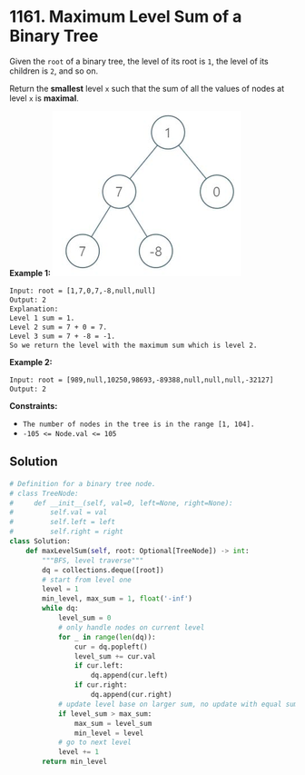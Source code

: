 # 1161. Maximum Level Sum of a Binary Tree

Given the `root` of a binary tree, the level of its root is `1`, the level of its children is `2`, and so on.

Return the **smallest** level `x` such that the sum of all the values of nodes at level `x` is **maximal**.

 

**Example 1:**
![img_8.png](img_8.png)
```
Input: root = [1,7,0,7,-8,null,null]
Output: 2
Explanation: 
Level 1 sum = 1.
Level 2 sum = 7 + 0 = 7.
Level 3 sum = 7 + -8 = -1.
So we return the level with the maximum sum which is level 2.
```

**Example 2:**
```
Input: root = [989,null,10250,98693,-89388,null,null,null,-32127]
Output: 2
```

**Constraints:**

* `The number of nodes in the tree is in the range [1, 104].`
* `-105 <= Node.val <= 105`


## Solution

```python
# Definition for a binary tree node.
# class TreeNode:
#     def __init__(self, val=0, left=None, right=None):
#         self.val = val
#         self.left = left
#         self.right = right
class Solution:
    def maxLevelSum(self, root: Optional[TreeNode]) -> int:
        """BFS, level traverse"""
        dq = collections.deque([root])
        # start from level one
        level = 1
        min_level, max_sum = 1, float('-inf')
        while dq:
            level_sum = 0
            # only handle nodes on current level
            for _ in range(len(dq)):
                cur = dq.popleft()
                level_sum += cur.val
                if cur.left:
                    dq.append(cur.left)
                if cur.right:
                    dq.append(cur.right)
            # update level base on larger sum, no update with equal sum
            if level_sum > max_sum:
                max_sum = level_sum
                min_level = level
            # go to next level
            level += 1
        return min_level
```
